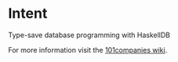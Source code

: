 # Intent
Type-save database programming with HaskellDB

For more information visit the [101companies wiki](http://www.101companies.org).